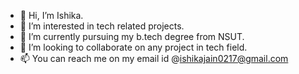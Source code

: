 - 👋 Hi, I’m Ishika.
- 👀 I’m interested in tech related projects.
- 🌱 I’m currently pursuing my b.tech degree from NSUT.
- 💞️ I’m looking to collaborate on any project in tech field.
- 📫 You can reach me on my email id @ishikajain0217@gmail.com

